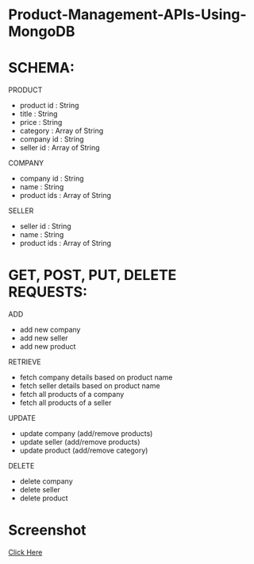 # Product-Management-APIs-Using-MongoDB

# SCHEMA:


PRODUCT 

* product id : String
* title : String
* price : String
* category : Array of String
* company id : String
* seller id : Array of String


COMPANY

* company id : String
* name : String
* product ids : Array of String


SELLER 

* seller id : String
* name : String
* product ids : Array of String


# GET, POST, PUT, DELETE REQUESTS:

ADD

* add new company
* add new seller
* add new product

RETRIEVE

* fetch company details based on product name
* fetch seller details based on product name
* fetch all products of a company
* fetch all products of a seller

UPDATE 

* update company (add/remove products)
* update seller (add/remove products)
* update product (add/remove category)

DELETE

* delete company
* delete seller
* delete product

# Screenshot
<a id="user-content-Screenshots" class="anchor" aria-hidden="true" href="#Screenshots"></a>

<a href="https://github.com/SHREYUGANDHI/Product-Management-APIs-Using-MongoDB/tree/main/Postman"> Click Here</a>
